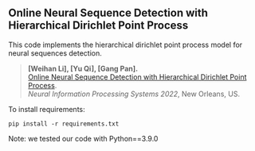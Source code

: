 ## Online Neural Sequence Detection with Hierarchical Dirichlet Point Process

This code implements the hierarchical dirichlet point process model for neural sequences detection.

> **[Weihan Li], [Yu Qi], [Gang Pan].**
> <br>[Online Neural Sequence Detection with Hierarchical Dirichlet Point Process](https://openreview.net/forum?id=L0OKHqYe_FU).
> <br> *Neural Information Processing Systems 2022*, New Orleans, US.

To install requirements:

```setup
pip install -r requirements.txt
```

Note: we tested our code with Python==3.9.0
